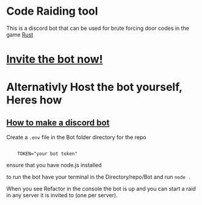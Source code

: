 <H1>Code Raiding tool</H1>
<p1> 
    This is a discord bot that can be used for brute forcing door codes in the game <a href="https://store.steampowered.com/app/252490/Rust/" target="_blank">Rust</a>
</p1>

<h1><a href="https://discord.com/api/oauth2/authorize?client_id=912527407636971521&permissions=274878049344&scope=bot" target="_blank">Invite the bot now!</a></h1>

<h1>Alternativly Host the bot yourself, Heres how</h1>

<h2><a href="https://discordpy.readthedocs.io/en/stable/discord.html" target="_blank">How to make a discord bot</a></h2>

<p1>Create a <code>.env</code> file in the Bot folder directory for the repo</p1>


<code>
    TOKEN="your bot token"
</code>

<p1>ensure that you have node.js installed<p1/>

<p1>to run the bot have your terminal in the Directory/repo/Bot and run <code>node .</code></p1>

<p1>When you see Refactor in the console the bot is up and you can start a raid in any server it is invited to (one per server).<p1/>
